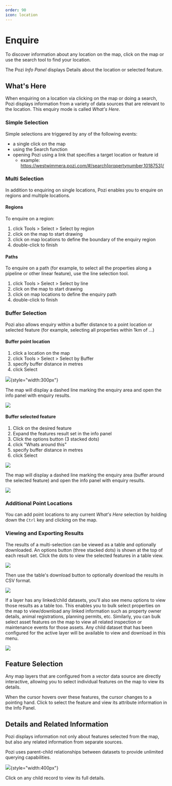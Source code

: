 ```yaml
---
order: 90
icon: location
---
```


# Enquire

To discover information about any location on the map, click on the map or use the search tool to find your location.

The Pozi *Info Panel* displays Details about the location or selected feature.

## What's Here

When enquiring on a location via clicking on the map or doing a search, Pozi displays information from a variety of data sources that are relevant to the location. This enquiry mode is called *What's Here*.

### Simple Selection

Simple selections are triggered by any of the following events:

* a single click on the map
* using the Search function
* opening Pozi using a link that specifies a target location or feature id
  * example: https://westwimmera.pozi.com/#/search[propertynumber,1018753]/

### Multi Selection

In addition to enquiring on single locations, Pozi enables you to enquire on regions and multiple locations.

#### Regions

To enquire on a region:

1. click Tools > Select > Select by region
2. click on the map to start drawing
3. click on map locations to define the boundary of the enquiry region
4. double-click to finish

#### Paths

To enquire on a path (for example, to select all the properties along a pipeline or other linear feature), use the line selection tool.

1. click Tools > Select > Select by line
2. click on the map to start drawing
3. click on map locations to define the enquiry path
4. double-click to finish

### Buffer Selection

Pozi also allows enquiry within a buffer distance to a point location or selected feature (for example, selecting all properties within 1km of ...)

#### Buffer point location

1. click a location on the map
2. click Tools > Select > Select by Buffer
3. specify buffer distance in metres
4. click Select

![](img/tools-select-by-buffer.png){style="width:300px"}

The map will display a dashed line marking the enquiry area and open the info panel with enquiry results.

![](img/buffer-result.png)

#### Buffer selected feature

1. Click on the desired feature
2. Expand the features result set in the info panel
3. Click the options button (3 stacked dots)
4. click "Whats around this"
5. specify buffer distance in metres
6. click Select

![](img/whats-around-this.png)

The map will display a dashed line marking the enquiry area (buffer around the selected feature) and open the info panel with enquiry results.

![](img/whats-around-this-result.png)

### Additional Point Locations

You can add point locations to any current *What's Here* selection by holding down the `Ctrl` key and clicking on the map.

### Viewing and Exporting Results

The results of a multi-selection can be viewed as a table and optionally downloaded. An options button (three stacked dots) is shown at the top of each result set. Click the dots to view the selected features in a table view.

![](img/bulk-selection-table-view.png)

Then use the table's download button to optionally download the results in CSV format.

![](img/table-download.png)

If a layer has any linked/child datasets, you'll also see menu options to view those results as a table too. This enables you to bulk select properties on the map to view/download any linked information such as property owner details, animal registrations, planning permits, etc. Similarly, you can bulk select asset features on the map to view all related inspection or maintenance events for those assets. Any child dataset that has been configured for the active layer will be available to view and download in this menu.

![](img/bulk-selection-options-with-child-datasets.png)

## Feature Selection

Any map layers that are configured from a *vector* data source are directly interactive, allowing you to select individual features on the map to view its details.

When the cursor hovers over these features, the cursor changes to a pointing hand. Click to select the feature and view its attribute information in the Info Panel.

## Details and Related Information

Pozi displays information not only about features selected from the map, but also any related information from separate sources.

Pozi uses parent-child relationships between datasets to provide unlimited querying capabilities.

![](./img/info-panel-parent-and-child-records.png){style="width:400px"}

Click on any child record to view its full details.